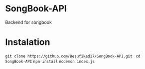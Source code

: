 # SongBook-API
Backend for songbook

# Instalation

```git clone https://github.com/Besufikad17/SongBook-API.git ```
```cd SongBook-API```
```npm install```
```nodemon index.js```
